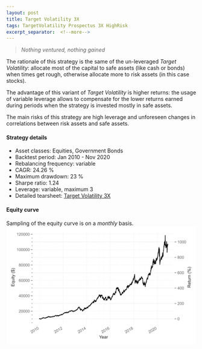 ```yaml
---
layout: post
title: Target Volatility 3X
tags: TargetVolatility Prospectus 3X HighRisk
excerpt_separator:  <!--more-->
---
```


> _Nothing ventured, nothing gained_

The rationale of this strategy is the same of the un-leveraged _Target Volatility_: allocate most of the capital to safe assets (like cash or bonds) when times get rough, otherwise allocate more to risk assets (in this case stocks).

The advantage of this variant of _Target Volatility_ is higher returns: the usage of variable leverage allows to compensate for the lower returns earned during periods when the strategy is invested mostly in safe assets.

The main risks of this strategy are high leverage and unforeseen changes in correlations between risk assets and safe assets.

#### Strategy details
* Asset classes: Equities, Government Bonds
* Backtest period: Jan 2010 - Nov 2020
* Rebalancing frequency: variable
* CAGR: 24.26 %
* Maximum drawdown: 23 %
* Sharpe ratio: 1.24
* Leverage: variable, maximum 3
* Detailed tearsheet: [Target Volatility 3X](/tearsheets/target_volatility_3x.html)

#### Equity curve
Sampling of the equity curve is on a _monthly_ basis.
![Target Volatility 3X](/images/target_volatility_3x.svg)
